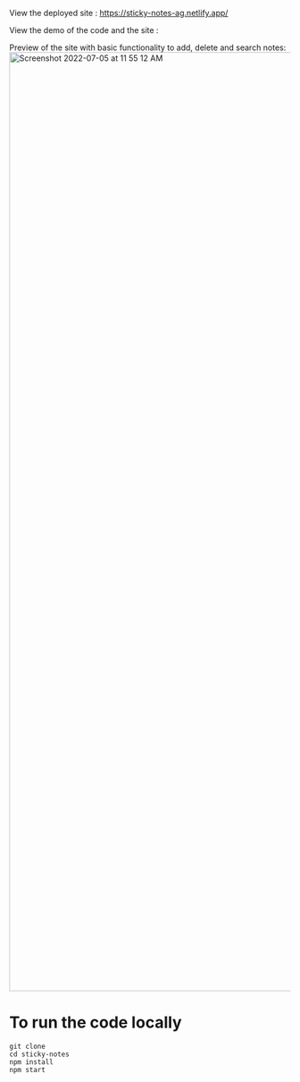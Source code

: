 View the deployed site : https://sticky-notes-ag.netlify.app/

View the demo of the code and the site : 

Preview of the site with basic functionality to add, delete and search notes:
<img width="1680" alt="Screenshot 2022-07-05 at 11 55 12 AM" src="https://user-images.githubusercontent.com/77354191/177263107-b7a3fe9e-b3f2-4888-a89e-b3541d61970f.png">



# To run the code locally


```
git clone 
cd sticky-notes
npm install
npm start
```
